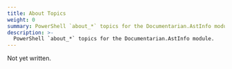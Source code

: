 ```yaml
---
title: About Topics
weight: 0
summary: PowerShell `about_*` topics for the Documentarian.AstInfo module.
description: >-
  PowerShell `about_*` topics for the Documentarian.AstInfo module.
---
```


Not yet written.
